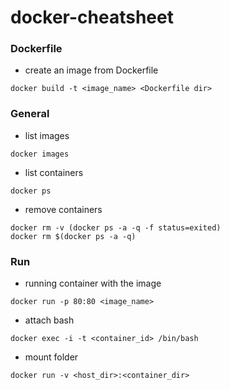 # docker-cheatsheet

### Dockerfile

- create an image from Dockerfile
```
docker build -t <image_name> <Dockerfile dir>
```

### General

- list images
```
docker images
```

- list containers
```
docker ps
```

- remove containers
```
docker rm -v (docker ps -a -q -f status=exited)
docker rm $(docker ps -a -q)
```

### Run

- running container with the image
```
docker run -p 80:80 <image_name>
```
- attach bash
```
docker exec -i -t <container_id> /bin/bash
```
- mount folder
```
docker run -v <host_dir>:<container_dir>
```
